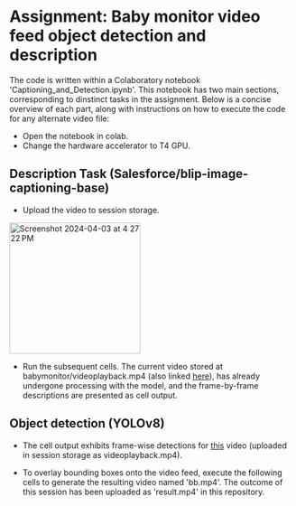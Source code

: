# Assignment: Baby monitor video feed object detection and description

The code is written within a Colaboratory notebook 'Captioning_and_Detection.ipynb'. This notebook has two main sections, corresponding to dinstinct tasks in the assignment. Below is a concise overview of each part, along with instructions on how to execute the code for any alternate video file:

- Open the notebook in colab.
- Change the hardware accelerator to T4 GPU.

## Description Task (Salesforce/blip-image-captioning-base)

- Upload the video to session storage.
<img width="232" alt="Screenshot 2024-04-03 at 4 27 22 PM" src="https://github.com/japjotsaggu/babymonitor/assets/119132799/36c19477-dd36-4869-93fc-763cdd8fc422">

- Run the subsequent cells. The current video stored at babymonitor/videoplayback.mp4 (also linked [here](https://youtu.be/fm6PLc9j3OE?si=vwDvOWqxqsLgWzHQ)), has already undergone processing with the model, and the frame-by-frame descriptions are presented as cell output.

## Object detection (YOLOv8)

- The cell output exhibits frame-wise detections for [this](https://youtu.be/fm6PLc9j3OE?si=vwDvOWqxqsLgWzHQ) video (uploaded in session storage as videoplayback.mp4). 

- To overlay bounding boxes onto the video feed, execute the following cells to generate the resulting video named 'bb.mp4'. The outcome of this session has been uploaded as 'result.mp4' in this repository.
   
